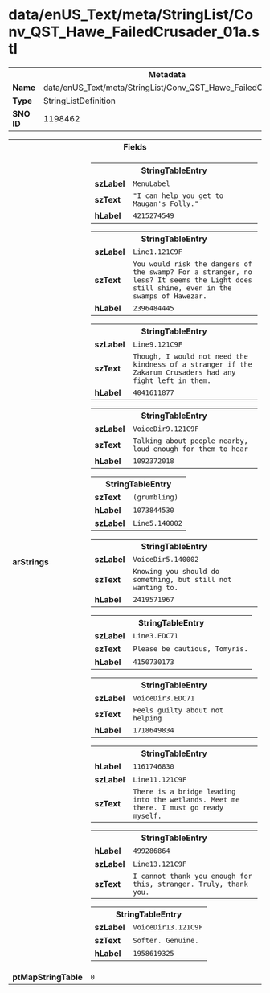 <h1>data/enUS_Text/meta/StringList/Conv_QST_Hawe_FailedCrusader_01a.stl</h1><table><tr><th colspan="100%">Metadata</th></tr><tr><td><b>Name</b></td><td>data/enUS_Text/meta/StringList/Conv_QST_Hawe_FailedCrusader_01a.stl</td></tr><tr><td><b>Type</b></td><td>StringListDefinition</td></tr><tr><td><b>SNO ID</b></td><td>1198462</td></tr></table>

<table><tr><th colspan="100%">Fields</th></tr><tr><td><b>arStrings</b></td><td><table><tr><th colspan="100%">StringTableEntry</th></tr><tr><td><b>szLabel</b></td><td><code>MenuLabel</code></td></tr><tr><td><b>szText</b></td><td><code>"I can help you get to Maugan's Folly."</code></td></tr><tr><td><b>hLabel</b></td><td><code>4215274549</code></td></tr></table>


<table><tr><th colspan="100%">StringTableEntry</th></tr><tr><td><b>szLabel</b></td><td><code>Line1.121C9F</code></td></tr><tr><td><b>szText</b></td><td><code>You would risk the dangers of the swamp? For a stranger, no less? It seems the Light does still shine, even in the swamps of Hawezar.</code></td></tr><tr><td><b>hLabel</b></td><td><code>2396484445</code></td></tr></table>


<table><tr><th colspan="100%">StringTableEntry</th></tr><tr><td><b>szLabel</b></td><td><code>Line9.121C9F</code></td></tr><tr><td><b>szText</b></td><td><code>Though, I would not need the kindness of a stranger if the Zakarum Crusaders had any fight left in them.</code></td></tr><tr><td><b>hLabel</b></td><td><code>4041611877</code></td></tr></table>


<table><tr><th colspan="100%">StringTableEntry</th></tr><tr><td><b>szLabel</b></td><td><code>VoiceDir9.121C9F</code></td></tr><tr><td><b>szText</b></td><td><code>Talking about people nearby, loud enough for them to hear</code></td></tr><tr><td><b>hLabel</b></td><td><code>1092372018</code></td></tr></table>


<table><tr><th colspan="100%">StringTableEntry</th></tr><tr><td><b>szText</b></td><td><code>(grumbling)</code></td></tr><tr><td><b>hLabel</b></td><td><code>1073844530</code></td></tr><tr><td><b>szLabel</b></td><td><code>Line5.140002</code></td></tr></table>


<table><tr><th colspan="100%">StringTableEntry</th></tr><tr><td><b>szLabel</b></td><td><code>VoiceDir5.140002</code></td></tr><tr><td><b>szText</b></td><td><code>Knowing you should do something, but still not wanting to.</code></td></tr><tr><td><b>hLabel</b></td><td><code>2419571967</code></td></tr></table>


<table><tr><th colspan="100%">StringTableEntry</th></tr><tr><td><b>szLabel</b></td><td><code>Line3.EDC71</code></td></tr><tr><td><b>szText</b></td><td><code>Please be cautious, Tomyris.</code></td></tr><tr><td><b>hLabel</b></td><td><code>4150730173</code></td></tr></table>


<table><tr><th colspan="100%">StringTableEntry</th></tr><tr><td><b>szLabel</b></td><td><code>VoiceDir3.EDC71</code></td></tr><tr><td><b>szText</b></td><td><code>Feels guilty about not helping</code></td></tr><tr><td><b>hLabel</b></td><td><code>1718649834</code></td></tr></table>


<table><tr><th colspan="100%">StringTableEntry</th></tr><tr><td><b>hLabel</b></td><td><code>1161746830</code></td></tr><tr><td><b>szLabel</b></td><td><code>Line11.121C9F</code></td></tr><tr><td><b>szText</b></td><td><code>There is a bridge leading into the wetlands. Meet me there. I must go ready myself.</code></td></tr></table>


<table><tr><th colspan="100%">StringTableEntry</th></tr><tr><td><b>hLabel</b></td><td><code>499286864</code></td></tr><tr><td><b>szLabel</b></td><td><code>Line13.121C9F</code></td></tr><tr><td><b>szText</b></td><td><code>I cannot thank you enough for this, stranger. Truly, thank you.</code></td></tr></table>


<table><tr><th colspan="100%">StringTableEntry</th></tr><tr><td><b>szLabel</b></td><td><code>VoiceDir13.121C9F</code></td></tr><tr><td><b>szText</b></td><td><code>Softer. Genuine.</code></td></tr><tr><td><b>hLabel</b></td><td><code>1958619325</code></td></tr></table>


</td></tr><tr><td><b>ptMapStringTable</b></td><td><code>0</code></td></tr></table>

